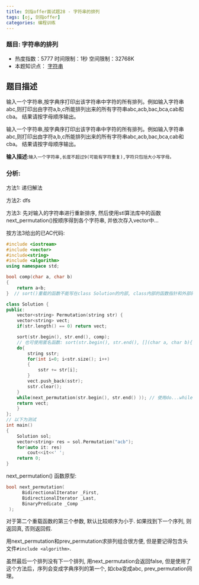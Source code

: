 ```yaml
---
title: 剑指offer面试题28 - 字符串的排列
tags: [oj, 剑指offer]
categories: 编程训练
---
```




### 题目: 字符串的排列

- 热度指数：5777    时间限制：1秒    空间限制：32768K
- 本题知识点： [字符串](http://www.nowcoder.com/questionCenter?questionTypes=000100&mutiTagIds=579)


## 题目描述

输入一个字符串,按字典序打印出该字符串中字符的所有排列。例如输入字符串abc,则打印出由字符a,b,c所能排列出来的所有字符串abc,acb,bac,bca,cab和cba。 结果请按字母顺序输出。 

输入一个字符串,按字典序打印出该字符串中字符的所有排列。例如输入字符串abc,则打印出由字符a,b,c所能排列出来的所有字符串abc,acb,bac,bca,cab和cba。 结果请按字母顺序输出。


**输入描述:**`输入一个字符串,长度不超过9(可能有字符重复),字符只包括大小写字母。`

### 分析: 
方法1: 递归解法

方法2: dfs

方法3: 先对输入的字符串进行重新排序, 然后使用stl算法库中的函数next_permutation()按顺序得到各个字符串, 并依次存入vector中...


按方法3给出的已AC代码:

```cpp
#include <iostream>
#include <vector>
#include<string>
#include <algorithm>
using namespace std;

bool comp(char a, char b)
{
    return a<b;
}  // sort()重载的函数不能写在class Solution的内部, class内部的函数指针和外部的函数指针类型不一样

class Solution {
public:
    vector<string> Permutation(string str) {
	vector<string> vect;
    if(str.length() == 0) return vect;        

    sort(str.begin(), str.end(), comp);
    // 也可使用匿名函数: sort(str.begin(), str.end(), [](char a, char b){return a<b;});    
    do{
		string sstr;
		for(int i=0; i<str.size(); i++)
		{
			sstr += str[i];
		}
		vect.push_back(sstr);
		sstr.clear();
    }
	while(next_permutation(str.begin(), str.end() )); // 使用do...while保证对第一个也有效
    return vect;
    }
};
// 以下为测试
int main()
{
	Solution sol;
	vector<string> res = sol.Permutation("acb");
	for(auto it: res)
		cout<<it<<' ';
    return 0;
}
```

next_permutation() 函数原型:
```cpp
bool next_permutation(
      BidirectionalIterator _First,
      BidirectionalIterator _Last,
      BinaryPredicate _Comp
 );
```

对于第二个重载函数的第三个参数, 默认比较顺序为小于. 如果找到下一个序列, 则返回真, 否则返回假. 

用next_permutation和prev_permutation求排列组合很方便,  但是要记得包含头文件`#include <algorithm>`.

虽然最后一个排列没有下一个排列, 用next_permutation会返回false, 但是使用了这个方法后，序列会变成字典序列的第一个, 如cba变成abc, prev_permutation同理。